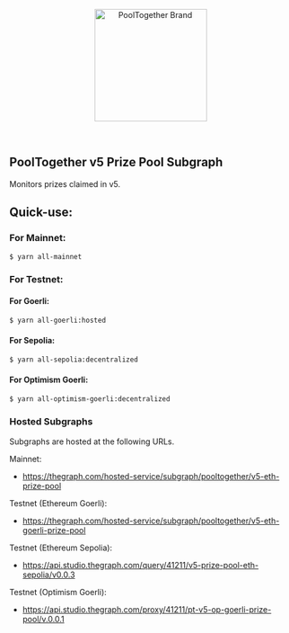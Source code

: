 <p align="center">
  <a href="https://github.com/pooltogether/pooltogether--brand-assets">
    <img src="https://github.com/pooltogether/pooltogether--brand-assets/blob/977e03604c49c63314450b5d432fe57d34747c66/logo/pooltogether-logo--purple-gradient.png?raw=true" alt="PoolTogether Brand" style="max-width:100%;" width="200">
  </a>
</p>

<br />

## PoolTogether v5 Prize Pool Subgraph

<!-- [![Coveralls](https://github.com/pooltogether/v5-twab-controller-subgraph/actions/workflows/main.yml/badge.svg)](https://github.com/pooltogether/v5-twab-controller-subgraph/actions/workflows/main.yml) -->

Monitors prizes claimed in v5.

## Quick-use:

### For Mainnet:

```sh
$ yarn all-mainnet
```

### For Testnet:

#### For Goerli:

```sh
$ yarn all-goerli:hosted
```

#### For Sepolia:

```sh
$ yarn all-sepolia:decentralized
```

#### For Optimism Goerli:

```sh
$ yarn all-optimism-goerli:decentralized
```

### Hosted Subgraphs

Subgraphs are hosted at the following URLs.

Mainnet:

- https://thegraph.com/hosted-service/subgraph/pooltogether/v5-eth-prize-pool

Testnet (Ethereum Goerli):

- https://thegraph.com/hosted-service/subgraph/pooltogether/v5-eth-goerli-prize-pool

Testnet (Ethereum Sepolia):

- https://api.studio.thegraph.com/query/41211/v5-prize-pool-eth-sepolia/v0.0.3

Testnet (Optimism Goerli):

- https://api.studio.thegraph.com/proxy/41211/pt-v5-op-goerli-prize-pool/v.0.0.1